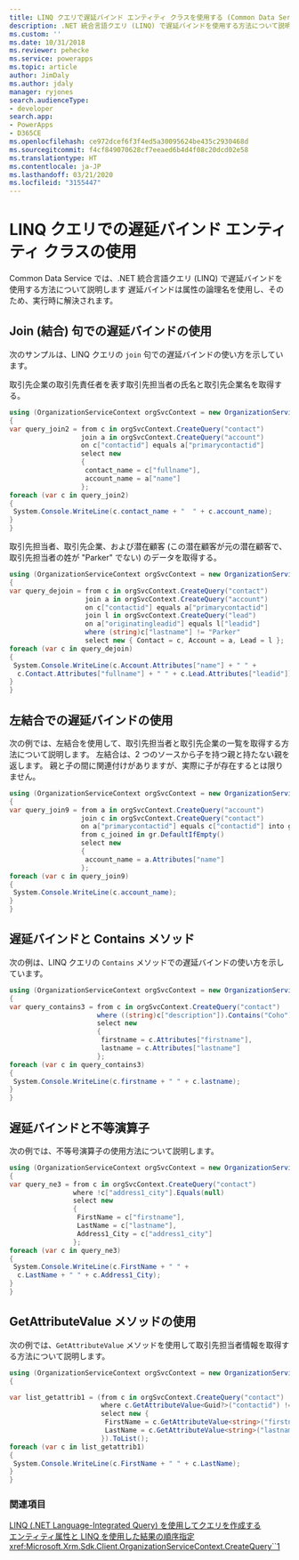 ```yaml
---
title: LINQ クエリで遅延バインド エンティティ クラスを使用する (Common Data Service) | Microsoft Docs
description: .NET 統合言語クエリ (LINQ) で遅延バインドを使用する方法について説明します
ms.custom: ''
ms.date: 10/31/2018
ms.reviewer: pehecke
ms.service: powerapps
ms.topic: article
author: JimDaly
ms.author: jdaly
manager: ryjones
search.audienceType:
- developer
search.app:
- PowerApps
- D365CE
ms.openlocfilehash: ce972dcef6f3f4ed5a30095624be435c2930468d
ms.sourcegitcommit: f4cf849070628cf7eeaed6b4d4f08c20dcd02e58
ms.translationtype: HT
ms.contentlocale: ja-JP
ms.lasthandoff: 03/21/2020
ms.locfileid: "3155447"
---
```

# <a name="use-late-bound-entity-class-with-a-linq-query"></a>LINQ クエリでの遅延バインド エンティティ クラスの使用

Common Data Service では、.NET 統合言語クエリ (LINQ) で遅延バインドを使用する方法について説明します 遅延バインドは属性の論理名を使用し、そのため、実行時に解決されます。  
  
<a name="usinglatebindingjoin"></a>   

## <a name="using-late-binding-in-a-join-clause"></a>Join (結合) 句での遅延バインドの使用  

 次のサンプルは、LINQ クエリの `join` 句での遅延バインドの使い方を示しています。  
  
 取引先企業の取引先責任者を表す取引先担当者の氏名と取引先企業名を取得する。  
  
 ```csharp
 using (OrganizationServiceContext orgSvcContext = new OrganizationServiceContext(_serviceProxy))
{
 var query_join2 = from c in orgSvcContext.CreateQuery("contact")
                   join a in orgSvcContext.CreateQuery("account")
                   on c["contactid"] equals a["primarycontactid"]
                   select new
                   {
                    contact_name = c["fullname"],
                    account_name = a["name"]
                   };
 foreach (var c in query_join2)
 {
  System.Console.WriteLine(c.contact_name + "  " + c.account_name);
 }
}
 ```
 取引先担当者、取引先企業、および潜在顧客 (この潜在顧客が元の潜在顧客で、取引先担当者の姓が "Parker" でない) のデータを取得する。  
  
 ```csharp
 using (OrganizationServiceContext orgSvcContext = new OrganizationServiceContext(_serviceProxy))
{
 var query_dejoin = from c in orgSvcContext.CreateQuery("contact")
                    join a in orgSvcContext.CreateQuery("account") 
                    on c["contactid"] equals a["primarycontactid"]
                    join l in orgSvcContext.CreateQuery("lead") 
                    on a["originatingleadid"] equals l["leadid"]
                    where (string)c["lastname"] != "Parker"
                    select new { Contact = c, Account = a, Lead = l };
 foreach (var c in query_dejoin)
 {
  System.Console.WriteLine(c.Account.Attributes["name"] + " " + 
   c.Contact.Attributes["fullname"] + " " + c.Lead.Attributes["leadid"]);
 }
}
 ```
<a name="Usinglatebindingleft"></a>   

## <a name="using-late-binding-in-a-left-join"></a>左結合での遅延バインドの使用  

 次の例では、左結合を使用して、取引先担当者と取引先企業の一覧を取得する方法について説明します。 左結合は、2 つのソースから子を持つ親と持たない親を返します。 親と子の間に関連付けがありますが、実際に子が存在するとは限りません。  
  
 ```csharp
 using (OrganizationServiceContext orgSvcContext = new OrganizationServiceContext(_serviceProxy))
{
 var query_join9 = from a in orgSvcContext.CreateQuery("account")
                   join c in orgSvcContext.CreateQuery("contact") 
                   on a["primarycontactid"] equals c["contactid"] into gr
                   from c_joined in gr.DefaultIfEmpty()
                   select new
                   {
                    account_name = a.Attributes["name"]
                   };
 foreach (var c in query_join9)
 {
  System.Console.WriteLine(c.account_name);
 }
}
 ```
<a name="contains"></a>   

## <a name="using-late-binding-and-the-contains-method"></a>遅延バインドと Contains メソッド  

 次の例は、LINQ クエリの `Contains` メソッドでの遅延バインドの使い方を示しています。  
  
 ```csharp
 using (OrganizationServiceContext orgSvcContext = new OrganizationServiceContext(_serviceProxy))
{
 var query_contains3 = from c in orgSvcContext.CreateQuery("contact")
                       where ((string)c["description"]).Contains("Coho")
                       select new
                       {
                        firstname = c.Attributes["firstname"],
                        lastname = c.Attributes["lastname"]
                       };
 foreach (var c in query_contains3)
 {
  System.Console.WriteLine(c.firstname + " " + c.lastname);
 }
}
 ```
 <a name="notequals"></a>   

## <a name="using-late-binding-and-not-equals-operator"></a>遅延バインドと不等演算子  

 次の例では、不等号演算子の使用方法について説明します。  
  
 ```csharp
using (OrganizationServiceContext orgSvcContext = new OrganizationServiceContext(_serviceProxy))
{
 var query_ne3 = from c in orgSvcContext.CreateQuery("contact")
                 where !c["address1_city"].Equals(null)
                 select new
                 {
                  FirstName = c["firstname"],
                  LastName = c["lastname"],
                  Address1_City = c["address1_city"]
                 };
 foreach (var c in query_ne3)
 {
  System.Console.WriteLine(c.FirstName + " " + 
   c.LastName + " " + c.Address1_City);
 }
}
```

 <a name="getattribute"></a>   

## <a name="using-the-getattributevalue-method"></a>GetAttributeValue メソッドの使用  

 次の例では、`GetAttributeValue` メソッドを使用して取引先担当者情報を取得する方法について説明します。  
  
 ```csharp
using (OrganizationServiceContext orgSvcContext = new OrganizationServiceContext(_serviceProxy))
{

 var list_getattrib1 = (from c in orgSvcContext.CreateQuery("contact")
                        where c.GetAttributeValue<Guid?>("contactid") != _contactId1
                        select new { 
                         FirstName = c.GetAttributeValue<string>("firstname"), 
                         LastName = c.GetAttributeValue<string>("lastname") 
                        }).ToList();
 foreach (var c in list_getattrib1)
 {
  System.Console.WriteLine(c.FirstName + " " + c.LastName);
 }
}
```
  
### <a name="see-also"></a>関連項目  
 [LINQ (.NET Language-Integrated Query) を使用してクエリを作成する](build-queries-with-linq-net-language-integrated-query.md)   
 [エンティティ属性と LINQ を使用した結果の順序指定](order-results-entity-attributes-linq.md)   
 <xref:Microsoft.Xrm.Sdk.Client.OrganizationServiceContext.CreateQuery``1>